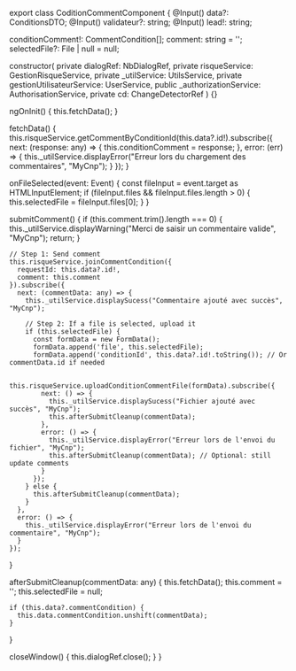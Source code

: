 export class CoditionCommentComponent {
  @Input() data?: ConditionsDTO;
  @Input() validateur?: string;
  @Input() lead!: string;

  conditionComment!: CommentCondition[];
  comment: string = '';
  selectedFile?: File | null = null;

  constructor(
    private dialogRef: NbDialogRef<CoditionCommentComponent>,
    private risqueService: GestionRisqueService,
    private _utilService: UtilsService,
    private gestionUtilisateurService: UserService,
    public _authorizationService: AuthorisationService,
    private cd: ChangeDetectorRef
  ) {}

  ngOnInit() {
    this.fetchData();
  }

  fetchData() {
    this.risqueService.getCommentByConditionId(this.data?.id!).subscribe({
      next: (response: any) => {
        this.conditionComment = response;
      },
      error: (err) => {
        this._utilService.displayError("Erreur lors du chargement des commentaires", "MyCnp");
      }
    });
  }

  onFileSelected(event: Event) {
    const fileInput = event.target as HTMLInputElement;
    if (fileInput.files && fileInput.files.length > 0) {
      this.selectedFile = fileInput.files[0];
    }
  }

  submitComment() {
    if (this.comment.trim().length === 0) {
      this._utilService.displayWarning("Merci de saisir un commentaire valide", "MyCnp");
      return;
    }

    // Step 1: Send comment
    this.risqueService.joinCommentCondition({
      requestId: this.data?.id!,
      comment: this.comment
    }).subscribe({
      next: (commentData: any) => {
        this._utilService.displaySucess("Commentaire ajouté avec succès", "MyCnp");

        // Step 2: If a file is selected, upload it
        if (this.selectedFile) {
          const formData = new FormData();
          formData.append('file', this.selectedFile);
          formData.append('conditionId', this.data?.id!.toString()); // Or commentData.id if needed

          this.risqueService.uploadConditionCommentFile(formData).subscribe({
            next: () => {
              this._utilService.displaySucess("Fichier ajouté avec succès", "MyCnp");
              this.afterSubmitCleanup(commentData);
            },
            error: () => {
              this._utilService.displayError("Erreur lors de l'envoi du fichier", "MyCnp");
              this.afterSubmitCleanup(commentData); // Optional: still update comments
            }
          });
        } else {
          this.afterSubmitCleanup(commentData);
        }
      },
      error: () => {
        this._utilService.displayError("Erreur lors de l'envoi du commentaire", "MyCnp");
      }
    });
  }

  afterSubmitCleanup(commentData: any) {
    this.fetchData();
    this.comment = '';
    this.selectedFile = null;

    if (this.data?.commentCondition) {
      this.data.commentCondition.unshift(commentData);
    }
  }

  closeWindow() {
    this.dialogRef.close();
  }
}
